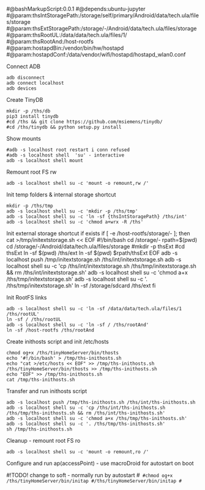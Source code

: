 
#@bashMarkupScript:0.0.1
#@depends:ubuntu-jupyter
#@param:thsIntStoragePath:/storage/self/primary/Android/data/tech.ula/files/storage
#@param:thsExtStoragePath:/storage/*-*/Android/data/tech.ula/files/storage
#@param:thsRootUL:/data/data/tech.ula/files/1/
#@param:thsRootAnd:/host-rootfs
#@param:hostapdBin:/vendor/bin/hw/hostapd
#@param:hostapdConf:/data/vendor/wifi/hostapd/hostapd_wlan0.conf

Connect ADB
```
adb disconnect 
adb connect localhost
adb devices
```

Create TinyDB
```
mkdir -p /ths/db
pip3 install tinydb
#cd /ths && git clone https://github.com/msiemens/tinydb/
#cd /ths/tinydb && python setup.py install
```

Show mounts
```
#adb -s localhost root restart i conn refused
#adb -s localhost shell  'su' - interactive
adb -s localhost shell mount
```

Remount root FS rw
```
adb -s localhost shell su -c 'mount -o remount,rw /'
```

Init temp folders & internal storage shortcut
```
mkdir -p /ths/tmp
adb -s localhost shell su -c 'mkdir -p /ths/tmp'
adb -s localhost shell su -c 'ln -sf {thsIntStoragePath} /ths/int'
adb -s localhost shell su -c 'chmod a+wrx -R /ths'
```

Init external storage shortcut if exists
if [ -e /host-rootfs/storage/*-* ]; then 
cat >/tmp/initextstorage.sh << EOF
#!/bin/bash
cd /storage/*-*
rpath=\$(pwd)
cd /storage/*-*/Android/data/tech.ula/files/storage
#mkdir -p thsExt
#cd thsExt
ln -sf \$(pwd) /ths/ext
ln -sf \$(pwd) \$rpath/thsExt
EOF
adb -s localhost push /tmp/initextstorage.sh /ths/int/initextstorage.sh
adb -s localhost shell su -c 'cp /ths/int/initextstorage.sh /ths/tmp/initextstorage.sh && rm /ths/int/initextstorage.sh'
adb -s localhost shell su -c 'chmod a+x /ths/tmp/initextstorage.sh'
adb -s localhost shell su -c '. /ths/tmp/initextstorage.sh'
ln -sf /storage/sdcard /ths/ext
fi 

Init RootFS links
```
adb -s localhost shell su -c 'ln -sf /data/data/tech.ula/files/1 /ths/rootUL'
ln -sf / /ths/rootUL
adb -s localhost shell su -c 'ln -sf / /ths/rootAnd'
ln -sf /host-rootfs /ths/rootAnd
```


Create inithosts script and init /etc/hosts
```
chmod og+x /ths/tinyHomeServer/bin/thosts
echo '#!/bin/bash' > /tmp/ths-inithosts.sh
echo "cat >/etc/hosts << EOF" >> /tmp/ths-inithosts.sh
/ths/tinyHomeServer/bin/thosts >> /tmp/ths-inithosts.sh 
echo "EOF" >> /tmp/ths-inithosts.sh 
cat /tmp/ths-inithosts.sh 
```

Transfer and run inithosts script
```
adb -s localhost push /tmp/ths-inithosts.sh /ths/int/ths-inithosts.sh 
adb -s localhost shell su -c 'cp /ths/int/ths-inithosts.sh /ths/tmp/ths-inithosts.sh && rm /ths/int/ths-inithosts.sh'
adb -s localhost shell su -c 'chmod a+x /ths/tmp/ths-inithosts.sh'
adb -s localhost shell su -c '. /ths/tmp/ths-inithosts.sh'
sh /tmp/ths-inithosts.sh
```

Cleanup - remount root FS ro
```
adb -s localhost shell su -c 'mount -o remount,ro /'
```

Configure and run ap(accessPoint) - use macroDroid for autostart on boot

#!TODO! change to soft - normally run by autostart
#```
#chmod og+x /ths/tinyHomeServer/bin/initap
#/ths/tinyHomeServer/bin/initap
#```




